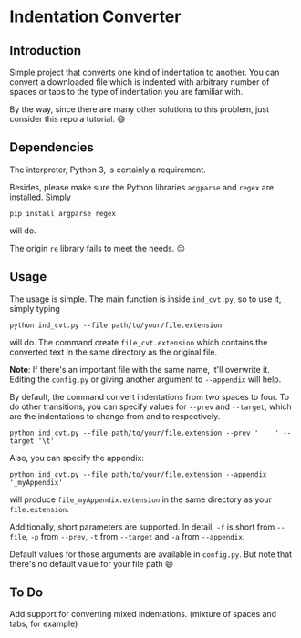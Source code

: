 # Indentation Converter

## Introduction

Simple project that converts one kind of indentation to another. You can convert a downloaded file which is indented with arbitrary number of spaces or tabs to the type of indentation you are familiar with.

By the way, since there are many other solutions to this problem, just consider this repo a tutorial. :smile:

## Dependencies

The interpreter, Python 3, is certainly a requirement.

Besides, please make sure the Python libraries `argparse` and `regex` are installed. Simply

```shell
pip install argparse regex
```

will do.

The origin `re` library fails to meet the needs. :pensive:

## Usage

The usage is simple. The main function is inside `ind_cvt.py`, so to use it, simply typing

```shell
python ind_cvt.py --file path/to/your/file.extension
```

will do. The command create `file_cvt.extension` which contains the converted text in the same directory as the original file.

**Note**: If there's an important file with the same name, it'll overwrite it. Editing the `config.py` or giving another argument to `--appendix` will help.

By default, the command convert indentations from two spaces to four. To do other transitions, you can specify values for `--prev` and `--target`, which are the indentations to change from and to respectively.

```shell
python ind_cvt.py --file path/to/your/file.extension --prev '    ' --target '\t'
```

Also, you can specify the appendix:

```shell
python ind_cvt.py --file path/to/your/file.extension --appendix '_myAppendix'
```

will produce `file_myAppendix.extension` in the same directory as your `file.extension`.

Additionally, short parameters are supported. In detail, `-f` is short from `--file`, `-p` from `--prev`, `-t` from `--target` and `-a` from `--appendix`.

Default values for those arguments are available in `config.py`. But note that there's no default value for your file path :smile:

## To Do

Add support for converting mixed indentations. (mixture of spaces and tabs, for example)
